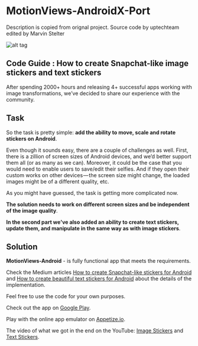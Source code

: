 # MotionViews-AndroidX-Port 

Description is copied from orignal project. Source code by uptechteam edited by Marvin Stelter

![alt tag](http://i.giphy.com/3o7TKJhBZiimAe6JDG.gif)

## Code Guide : How to create Snapchat-like image stickers and text stickers

After spending 2000+ hours and releasing 4+ successful apps working with 
image transformations, we’ve decided to share our experience with the community.

## Task

So the task is pretty simple: **add the ability to move, scale and rotate stickers on Android**.

Even though it sounds easy, there are a couple of challenges as well. 
First, there is a zillion of screen sizes of Android devices, and we’d better 
support them all (or as many as we can). Moreover, it could be the case 
that you would need to enable users to save/edit their selfies. And if 
they open their custom works on other devices — the screen size might 
change, the loaded images might be of a different quality, etc.

As you might have guessed, the task is getting more complicated now.

**The solution needs to work on different screen sizes and be independent of the image quality**.

**In the second part we've also added an ability to create text stickers, 
update them, and manipulate in the same way as with image stickers**.

## Solution

**MotionViews-Android** - is fully functional app that meets the requirements.

Check the Medium articles [How to create Snapchat-like stickers for Android](https://medium.com/uptech-team/how-to-create-snapchat-like-stickers-for-android-50512957c351) 
and [How to create beautiful text stickers for Android](https://medium.com/uptech-team/how-to-create-beautiful-text-stickers-for-android-10eeea0cee09) about the details of the implementation.

Feel free to use the code for your own purposes. 

Check out the app on [Google Play](https://play.google.com/store/apps/details?id=team.uptech.motionviews).

Play with the online app emulator on [Appetize.io](https://appetize.io/app/kd51amwzp7fg4f8wrrb5mz673w).

The video of what we got in the end on the YouTube: [Image Stickers](https://www.youtube.com/watch?v=6IkmFmlrLPA) and [Text Stickers](https://www.youtube.com/watch?v=9q86Dx9-xTA).
